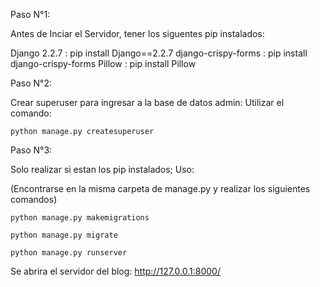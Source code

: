 Paso N°1:

Antes de Inciar el Servidor, tener los siguentes pip instalados:

  Django 2.2.7 : pip install Django==2.2.7
  django-crispy-forms : pip install django-crispy-forms
  Pillow : pip install Pillow

<!--------------------------------------------------------------------------------->
Paso N°2:

Crear superuser para ingresar a la base de datos admin:
Utilizar el comando:

    python manage.py createsuperuser

<!--------------------------------------------------------------------------------->
Paso N°3:

Solo realizar si estan los pip instalados; Uso:

   (Encontrarse en la misma carpeta de manage.py y realizar los siguientes comandos)

    python manage.py makemigrations

    python manage.py migrate

    python manage.py runserver
    
  Se abrira el servidor del blog: http://127.0.0.1:8000/



